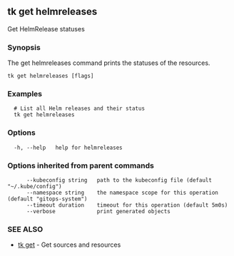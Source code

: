 ## tk get helmreleases

Get HelmRelease statuses

### Synopsis

The get helmreleases command prints the statuses of the resources.

```
tk get helmreleases [flags]
```

### Examples

```
  # List all Helm releases and their status
  tk get helmreleases

```

### Options

```
  -h, --help   help for helmreleases
```

### Options inherited from parent commands

```
      --kubeconfig string   path to the kubeconfig file (default "~/.kube/config")
      --namespace string    the namespace scope for this operation (default "gitops-system")
      --timeout duration    timeout for this operation (default 5m0s)
      --verbose             print generated objects
```

### SEE ALSO

* [tk get](tk_get.md)	 - Get sources and resources

